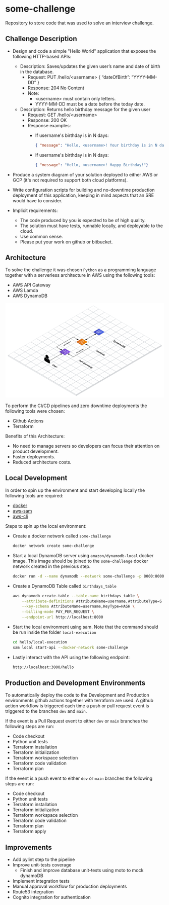 # some-challenge

Repository to store code that was used to solve an interview challenge.

## Challenge Description

* Design and code a simple "Hello World" application that exposes the following HTTP-based APIs:
  * Description: Saves/updates the given user’s name and date of birth in the database.
    * Request: PUT /hello/\<username\> { “dateOfBirth”: “YYYY-MM-DD” }
    * Response: 204 No Content
    * Note:
      * \<username\> must contain only letters.
      * YYYY-MM-DD must be a date before the today date.
  * Description: Returns hello birthday message for the given user
    * Request: GET /hello/\<username\>
    * Response: 200 OK
    * Response examples:
      * If username's birthday is in N days:

        ```json
        { "message": "Hello, <username>! Your birthday is in N day(s)"}
        ```

      * If username's birthday is in N days:

        ```json
        { "message": "Hello, <username>! Happy Birthday!"}
        ```

* Produce a system diagram of your solution deployed to either AWS or GCP (it's not required to support both cloud platforms).
* Write configuration scripts for building and no-downtime production deployment of this application, keeping in mind aspects that an SRE would have to consider.
* Implicit requirements:
  * The code produced by you is expected to be of high quality.
  * The solution must have tests, runnable locally, and deployable to the cloud.
  * Use common sense.
  * Please put your work on github or bitbucket.

## Architecture

To solve the challenge it was chosen `Python` as a programming language together with a serverless architecture in AWS using the following tools:

* AWS API Gateway
* AWS Lamda
* AWS DynamoDB

![architecture](architecture.png)

To perform the CI/CD pipelines and zero downtime deployments the following tools were chosen:

* Github Actions
* Terraform

Benefits of this Architecture:

* No need to manage servers so developers can focus their attention on product development.
* Faster deployments.
* Reduced architecture costs.

## Local Development

In order to spin up the environment and start developing locally the following tools are required:

* [docker](https://www.docker.com/)
* [aws-sam](https://aws.amazon.com/serverless/sam/)
* [aws-cli](https://aws.amazon.com/cli/)

Steps to spin up the local environment:

* Create a docker network called `some-challenge`

    ```bash
    docker network create some-challenge
    ```

* Start a local DynamoDB server using `amazon/dynamodb-local` docker image. This image should be joined to the `some-challenge` docker network created in the previous step.

    ```bash
    docker run -d --name dynamodb --network some-challenge -p 8000:8000 amazon/dynamodb-local
    ```

* Create a DynamoDB Table called `birthdays_table`

    ```bash
    aws dynamodb create-table --table-name birthdays_table \
        --attribute-definitions AttributeName=username,AttributeType=S \
        --key-schema AttributeName=username,KeyType=HASH \
        --billing-mode PAY_PER_REQUEST \
        --endpoint-url http://localhost:8000
    ```

* Start the local environment using sam. Note that the command should be run inside the folder `local-execution`

    ```bash
    cd hello/local-execution
    sam local start-api --docker-network some-challenge
    ```

* Lastly interact with the API using the following endpoint:

    ```bash
    http://localhost:3000/hello
    ```

## Production and Development Environments

To automatically deploy the code to the Development and Production environments github actions together with terraform are used. A github action workflow is triggered each time a push or pull request event is triggered to the branches `dev` and `main`.

If the event is a Pull Request event to either `dev` or `main` branches the following steps are run:

* Code checkout
* Python unit tests
* Terraform installation
* Terraform initialization
* Terraform workspace selection
* Terraform code validation
* Terraform plan

If the event is a push event to either `dev` or `main` branches the following steps are run:

* Code checkout
* Python unit tests
* Terraform installation
* Terraform initialization
* Terraform workspace selection
* Terraform code validation
* Terraform plan
* Terraform apply

## Improvements

* Add pylint step to the pipeline
* Improve unit-tests coverage
  * Finish and improve database unit-tests using moto to mock dynamoDB
* Implement integration tests
* Manual approval workflow for production deployments
* Route53 integration
* Cognito integration for authentication
